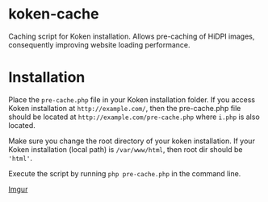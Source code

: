 # koken-cache
Caching script for Koken installation. Allows pre-caching of HiDPI images, consequently improving website loading performance.

# Installation

Place the `pre-cache.php` file in your Koken installation folder. If you access Koken installation at `http://example.com/`, then the pre-cache.php file should be located at `http://example.com/pre-cache.php` where `i.php` is also located.

Make sure you change the root directory of your koken installation. If your Koken installation (local path) is `/var/www/html`, then root dir should be `'html'`.

Execute the script by running `php pre-cache.php` in the command line.

[Imgur](http://i.imgur.com/B6U10Jg.png)

